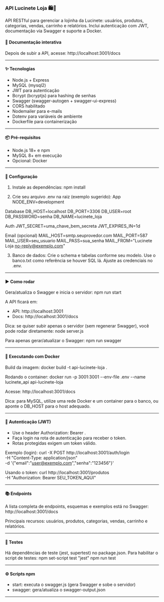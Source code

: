 ### API Lucinete Loja 🛍️💚

API RESTful para gerenciar a lojinha da Lucinete: usuários, produtos, categorias, vendas, carrinho e relatórios. Inclui autenticação com JWT, documentação via Swagger e suporte a Docker.

#### 🔗 Documentação interativa
Depois de subir a API, acesse: http://localhost:3001/docs

---

#### ✨ Tecnologias

- Node.js + Express
- MySQL (mysql2)
- JWT para autenticação
- Bcrypt (bcryptjs) para hashing de senhas
- Swagger (swagger-autogen + swagger-ui-express)
- CORS habilitado
- Nodemailer para e-mails
- Dotenv para variáveis de ambiente
- Dockerfile para containerização

---

#### 📦 Pré-requisitos

- Node.js 18+ e npm
- MySQL 8+ em execução
- Opcional: Docker

---

#### 🔧 Configuração

1) Instale as dependências:
npm install


2) Crie seu arquivo .env na raiz (exemplo sugerido):
App
NODE_ENV=development

Database
DB_HOST=localhost
DB_PORT=3306
DB_USER=root
DB_PASSWORD=senha
DB_NAME=lucinete_loja

Auth
JWT_SECRET=uma_chave_bem_secreta
JWT_EXPIRES_IN=1d

Email (opcional)
MAIL_HOST=smtp.seuprovedor.com
MAIL_PORT=587
MAIL_USER=seu_usuario
MAIL_PASS=sua_senha
MAIL_FROM="Lucinete Loja no-reply@exemplo.com"


3) Banco de dados:
Crie o schema e tabelas conforme seu modelo. Use o banco.txt como referência se houver SQL lá. Ajuste as credenciais no .env.

---

#### ▶️ Como rodar

Gera/atualiza o Swagger e inicia o servidor:
npm run start


A API ficará em:  
- API: http://localhost:3001  
- Docs: http://localhost:3001/docs

Dica: se quiser subir apenas o servidor (sem regenerar Swagger), você pode rodar diretamente:
node server.js


Para apenas gerar/atualizar o Swagger:
npm run swagger


---

#### 🐳 Executando com Docker

Build da imagem:
docker build -t api-lucinete-loja .


Rodando o container:
docker run -p 3001:3001 --env-file .env --name lucinete_api api-lucinete-loja


Acesse: http://localhost:3001/docs

Dica: para MySQL, utilize uma rede Docker e um container para o banco, ou aponte o DB_HOST para o host adequado.

---

#### 🔐 Autenticação (JWT)

- Use o header Authorization: Bearer <token>.
- Faça login na rota de autenticação para receber o token.
- Rotas protegidas exigem um token válido.

Exemplo (login):
curl -X POST http://localhost:3001/auth/login \
-H "Content-Type: application/json" \
-d '{"email":"user@exemplo.com","senha":"123456"}'


Usando o token:
curl http://localhost:3001/produtos \
-H "Authorization: Bearer SEU_TOKEN_AQUI"


---

#### 📚 Endpoints

A lista completa de endpoints, esquemas e exemplos está no Swagger:  
http://localhost:3001/docs

Principais recursos: usuários, produtos, categorias, vendas, carrinho e relatórios.

---

#### 🧪 Testes

Há dependências de teste (jest, supertest) no package.json. Para habilitar o script de testes:
npm set-script test "jest"
npm run test

---

#### ⚙️ Scripts npm

- start: executa o swagger.js (gera Swagger e sobe o servidor)
- swagger: gera/atualiza o swagger-output.json

---
